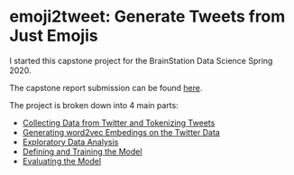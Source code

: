 # emoji2tweet: Generate Tweets from Just Emojis

I started this capstone project for the BrainStation Data Science Spring 2020.

The capstone report submission can be found [here](Emoji2Tweet_Capstone_Report_Submission.pdf).

The project is broken down into 4 main parts:
- [Collecting Data from Twitter and Tokenizing Tweets](twitter_data_collection)
- [Generating word2vec Embedings on the Twitter Data](word2vec)
- [Exploratory Data Analysis](notebooks/EDA.ipynb)
- [Defining and Training the Model](notebooks/emoji2tweet_training.ipynb)
- [Evaluating the Model](notebooks/emoji2tweet_evaluation.ipynb)
